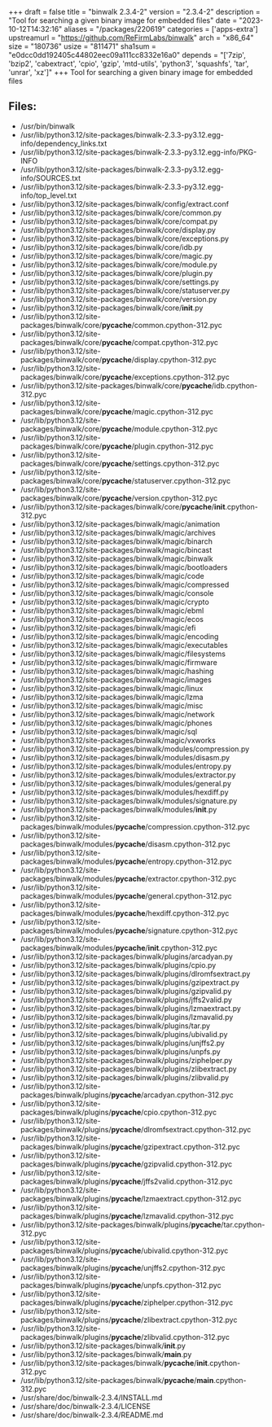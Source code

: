 +++
draft = false
title = "binwalk 2.3.4-2"
version = "2.3.4-2"
description = "Tool for searching a given binary image for embedded files"
date = "2023-10-12T14:32:16"
aliases = "/packages/220619"
categories = ['apps-extra']
upstreamurl = "https://github.com/ReFirmLabs/binwalk"
arch = "x86_64"
size = "180736"
usize = "811471"
sha1sum = "e0dcc0dd192405c44802eec09a111cc8332e16a0"
depends = "['7zip', 'bzip2', 'cabextract', 'cpio', 'gzip', 'mtd-utils', 'python3', 'squashfs', 'tar', 'unrar', 'xz']"
+++
Tool for searching a given binary image for embedded files

## Files: 
* /usr/bin/binwalk
* /usr/lib/python3.12/site-packages/binwalk-2.3.3-py3.12.egg-info/dependency_links.txt
* /usr/lib/python3.12/site-packages/binwalk-2.3.3-py3.12.egg-info/PKG-INFO
* /usr/lib/python3.12/site-packages/binwalk-2.3.3-py3.12.egg-info/SOURCES.txt
* /usr/lib/python3.12/site-packages/binwalk-2.3.3-py3.12.egg-info/top_level.txt
* /usr/lib/python3.12/site-packages/binwalk/config/extract.conf
* /usr/lib/python3.12/site-packages/binwalk/core/common.py
* /usr/lib/python3.12/site-packages/binwalk/core/compat.py
* /usr/lib/python3.12/site-packages/binwalk/core/display.py
* /usr/lib/python3.12/site-packages/binwalk/core/exceptions.py
* /usr/lib/python3.12/site-packages/binwalk/core/idb.py
* /usr/lib/python3.12/site-packages/binwalk/core/magic.py
* /usr/lib/python3.12/site-packages/binwalk/core/module.py
* /usr/lib/python3.12/site-packages/binwalk/core/plugin.py
* /usr/lib/python3.12/site-packages/binwalk/core/settings.py
* /usr/lib/python3.12/site-packages/binwalk/core/statuserver.py
* /usr/lib/python3.12/site-packages/binwalk/core/version.py
* /usr/lib/python3.12/site-packages/binwalk/core/__init__.py
* /usr/lib/python3.12/site-packages/binwalk/core/__pycache__/common.cpython-312.pyc
* /usr/lib/python3.12/site-packages/binwalk/core/__pycache__/compat.cpython-312.pyc
* /usr/lib/python3.12/site-packages/binwalk/core/__pycache__/display.cpython-312.pyc
* /usr/lib/python3.12/site-packages/binwalk/core/__pycache__/exceptions.cpython-312.pyc
* /usr/lib/python3.12/site-packages/binwalk/core/__pycache__/idb.cpython-312.pyc
* /usr/lib/python3.12/site-packages/binwalk/core/__pycache__/magic.cpython-312.pyc
* /usr/lib/python3.12/site-packages/binwalk/core/__pycache__/module.cpython-312.pyc
* /usr/lib/python3.12/site-packages/binwalk/core/__pycache__/plugin.cpython-312.pyc
* /usr/lib/python3.12/site-packages/binwalk/core/__pycache__/settings.cpython-312.pyc
* /usr/lib/python3.12/site-packages/binwalk/core/__pycache__/statuserver.cpython-312.pyc
* /usr/lib/python3.12/site-packages/binwalk/core/__pycache__/version.cpython-312.pyc
* /usr/lib/python3.12/site-packages/binwalk/core/__pycache__/__init__.cpython-312.pyc
* /usr/lib/python3.12/site-packages/binwalk/magic/animation
* /usr/lib/python3.12/site-packages/binwalk/magic/archives
* /usr/lib/python3.12/site-packages/binwalk/magic/binarch
* /usr/lib/python3.12/site-packages/binwalk/magic/bincast
* /usr/lib/python3.12/site-packages/binwalk/magic/binwalk
* /usr/lib/python3.12/site-packages/binwalk/magic/bootloaders
* /usr/lib/python3.12/site-packages/binwalk/magic/code
* /usr/lib/python3.12/site-packages/binwalk/magic/compressed
* /usr/lib/python3.12/site-packages/binwalk/magic/console
* /usr/lib/python3.12/site-packages/binwalk/magic/crypto
* /usr/lib/python3.12/site-packages/binwalk/magic/ebml
* /usr/lib/python3.12/site-packages/binwalk/magic/ecos
* /usr/lib/python3.12/site-packages/binwalk/magic/efi
* /usr/lib/python3.12/site-packages/binwalk/magic/encoding
* /usr/lib/python3.12/site-packages/binwalk/magic/executables
* /usr/lib/python3.12/site-packages/binwalk/magic/filesystems
* /usr/lib/python3.12/site-packages/binwalk/magic/firmware
* /usr/lib/python3.12/site-packages/binwalk/magic/hashing
* /usr/lib/python3.12/site-packages/binwalk/magic/images
* /usr/lib/python3.12/site-packages/binwalk/magic/linux
* /usr/lib/python3.12/site-packages/binwalk/magic/lzma
* /usr/lib/python3.12/site-packages/binwalk/magic/misc
* /usr/lib/python3.12/site-packages/binwalk/magic/network
* /usr/lib/python3.12/site-packages/binwalk/magic/phones
* /usr/lib/python3.12/site-packages/binwalk/magic/sql
* /usr/lib/python3.12/site-packages/binwalk/magic/vxworks
* /usr/lib/python3.12/site-packages/binwalk/modules/compression.py
* /usr/lib/python3.12/site-packages/binwalk/modules/disasm.py
* /usr/lib/python3.12/site-packages/binwalk/modules/entropy.py
* /usr/lib/python3.12/site-packages/binwalk/modules/extractor.py
* /usr/lib/python3.12/site-packages/binwalk/modules/general.py
* /usr/lib/python3.12/site-packages/binwalk/modules/hexdiff.py
* /usr/lib/python3.12/site-packages/binwalk/modules/signature.py
* /usr/lib/python3.12/site-packages/binwalk/modules/__init__.py
* /usr/lib/python3.12/site-packages/binwalk/modules/__pycache__/compression.cpython-312.pyc
* /usr/lib/python3.12/site-packages/binwalk/modules/__pycache__/disasm.cpython-312.pyc
* /usr/lib/python3.12/site-packages/binwalk/modules/__pycache__/entropy.cpython-312.pyc
* /usr/lib/python3.12/site-packages/binwalk/modules/__pycache__/extractor.cpython-312.pyc
* /usr/lib/python3.12/site-packages/binwalk/modules/__pycache__/general.cpython-312.pyc
* /usr/lib/python3.12/site-packages/binwalk/modules/__pycache__/hexdiff.cpython-312.pyc
* /usr/lib/python3.12/site-packages/binwalk/modules/__pycache__/signature.cpython-312.pyc
* /usr/lib/python3.12/site-packages/binwalk/modules/__pycache__/__init__.cpython-312.pyc
* /usr/lib/python3.12/site-packages/binwalk/plugins/arcadyan.py
* /usr/lib/python3.12/site-packages/binwalk/plugins/cpio.py
* /usr/lib/python3.12/site-packages/binwalk/plugins/dlromfsextract.py
* /usr/lib/python3.12/site-packages/binwalk/plugins/gzipextract.py
* /usr/lib/python3.12/site-packages/binwalk/plugins/gzipvalid.py
* /usr/lib/python3.12/site-packages/binwalk/plugins/jffs2valid.py
* /usr/lib/python3.12/site-packages/binwalk/plugins/lzmaextract.py
* /usr/lib/python3.12/site-packages/binwalk/plugins/lzmavalid.py
* /usr/lib/python3.12/site-packages/binwalk/plugins/tar.py
* /usr/lib/python3.12/site-packages/binwalk/plugins/ubivalid.py
* /usr/lib/python3.12/site-packages/binwalk/plugins/unjffs2.py
* /usr/lib/python3.12/site-packages/binwalk/plugins/unpfs.py
* /usr/lib/python3.12/site-packages/binwalk/plugins/ziphelper.py
* /usr/lib/python3.12/site-packages/binwalk/plugins/zlibextract.py
* /usr/lib/python3.12/site-packages/binwalk/plugins/zlibvalid.py
* /usr/lib/python3.12/site-packages/binwalk/plugins/__pycache__/arcadyan.cpython-312.pyc
* /usr/lib/python3.12/site-packages/binwalk/plugins/__pycache__/cpio.cpython-312.pyc
* /usr/lib/python3.12/site-packages/binwalk/plugins/__pycache__/dlromfsextract.cpython-312.pyc
* /usr/lib/python3.12/site-packages/binwalk/plugins/__pycache__/gzipextract.cpython-312.pyc
* /usr/lib/python3.12/site-packages/binwalk/plugins/__pycache__/gzipvalid.cpython-312.pyc
* /usr/lib/python3.12/site-packages/binwalk/plugins/__pycache__/jffs2valid.cpython-312.pyc
* /usr/lib/python3.12/site-packages/binwalk/plugins/__pycache__/lzmaextract.cpython-312.pyc
* /usr/lib/python3.12/site-packages/binwalk/plugins/__pycache__/lzmavalid.cpython-312.pyc
* /usr/lib/python3.12/site-packages/binwalk/plugins/__pycache__/tar.cpython-312.pyc
* /usr/lib/python3.12/site-packages/binwalk/plugins/__pycache__/ubivalid.cpython-312.pyc
* /usr/lib/python3.12/site-packages/binwalk/plugins/__pycache__/unjffs2.cpython-312.pyc
* /usr/lib/python3.12/site-packages/binwalk/plugins/__pycache__/unpfs.cpython-312.pyc
* /usr/lib/python3.12/site-packages/binwalk/plugins/__pycache__/ziphelper.cpython-312.pyc
* /usr/lib/python3.12/site-packages/binwalk/plugins/__pycache__/zlibextract.cpython-312.pyc
* /usr/lib/python3.12/site-packages/binwalk/plugins/__pycache__/zlibvalid.cpython-312.pyc
* /usr/lib/python3.12/site-packages/binwalk/__init__.py
* /usr/lib/python3.12/site-packages/binwalk/__main__.py
* /usr/lib/python3.12/site-packages/binwalk/__pycache__/__init__.cpython-312.pyc
* /usr/lib/python3.12/site-packages/binwalk/__pycache__/__main__.cpython-312.pyc
* /usr/share/doc/binwalk-2.3.4/INSTALL.md
* /usr/share/doc/binwalk-2.3.4/LICENSE
* /usr/share/doc/binwalk-2.3.4/README.md
